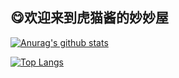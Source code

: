 ## 😋欢迎来到虎猫酱的妙妙屋
[![Anurag's github stats](https://github-readme-stats.vercel.app/api?username=huucat&show_icons=true&bg_color=30,F97794,623AA2&hide_border=true&title_color=ffffff&text_color=ffffff&icon_color=66ccff)](https://github.com/huucat/)

[![Top Langs](https://github-readme-stats.vercel.app/api/top-langs/?username=huucat&layout=compact&hide_border=true&bg_color=30,F97794,623AA2&title_color=ffffff&text_color=ffffff)](https://github.com/huucat/)
